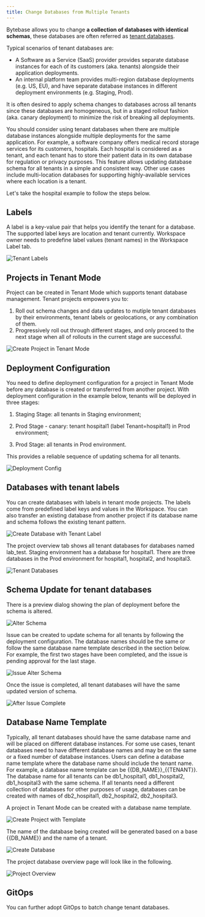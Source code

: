 ```yaml
---
title: Change Databases from Multiple Tenants
---
```


Bytebase allows you to change **a collection of databases with identical schemas**, these databases are often referred as [tenant databases](/docs/concepts/tenant-database).

Typical scenarios of tenant databases are:

- A Software as a Service (SaaS) provider provides separate database instances for each of its customers (aka. tenants) alongside their application deployments.
- An internal platform team provides multi-region database deployments (e.g. US, EU), and have separate database instances in different deployment environments (e.g. Staging, Prod).

It is often desired to apply schema changes to databases across all tenants since these databases are homogeneous, but in a staged rollout fashion (aka. canary deployment) to minimize the risk of breaking all deployments.

You should consider using tenant databases when there are multiple database instances alongside multiple deployments for the same application.
For example, a software company offers medical record storage services for its customers, hospitals. Each hospital is considered as a tenant, and each tenant has to store their patient data in its own database for regulation or privacy purposes. This feature allows updating database schema for all tenants in a simple and consistent way. Other use cases include multi-location databases for supporting highly-available services where each location is a tenant.

Let's take the hospital example to follow the steps below.

## **Labels**

A label is a key-value pair that helps you identify the tenant for a database. The supported label keys are location and tenant currently. Workspace owner needs to predefine label values (tenant names) in the Workspace Label tab.

![Tenant Labels](/docs/batch-change/tntdbmngmt-tenant-labels.webp)

## **Projects in Tenant Mode**

Project can be created in Tenant Mode which supports tenant database management. Tenant projects empowers you to:

1. Roll out schema changes and data updates to mutiple tenant databases by their environments, tenant labels or geolocations, or any combination of them.
1. Progressively roll out through different stages, and only proceed to the next stage when all of rollouts in the current stage are successful.

![Create Project in Tenant Mode](/docs/batch-change/tntdbmngmt-create-project-in-tenant-mode.webp)

## **Deployment Configuration**

You need to define deployment configuration for a project in Tenant Mode before any database is created or transferred from another project. With deployment configuration in the example below, tenants will be deployed in three stages:

1. Staging Stage: all tenants in Staging environment;

2. Prod Stage - canary: tenant hospital1 (label Tenant=hospital1) in Prod environment;

3. Prod Stage: all tenants in Prod environment.

This provides a reliable sequence of updating schema for all tenants.

![Deployment Config](/docs/batch-change/tntdbmngmt-deployment-config.webp)

## **Databases with tenant labels**

You can create databases with labels in tenant mode projects. The labels come from predefined label keys and values in the Workspace. You can also transfer an existing database from another project if its database name and schema follows the existing tenant pattern.

![Create Database with Tenant Label](/docs/batch-change/tntdbmngmt-create-database-with-tenant-label.webp)

The project overview tab shows all tenant databases for databases named lab_test. Staging environment has a database for hospital1. There are three databases in the Prod environment for hospital1, hospital2, and hospital3.

![Tenant Databases](/docs/batch-change/tntdbmngmt-tenant-databases.webp)

## **Schema Update for tenant databases**

There is a preview dialog showing the plan of deployment before the schema is altered.

![Alter Schema](/docs/batch-change/tntdbmngmt-alter-schema.webp)

Issue can be created to update schema for all tenants by following the deployment configuration. The database names should be the same or follow the same database name template described in the section below. For example, the first two stages have been completed, and the issue is pending approval for the last stage.

![Issue Alter Schema](/docs/batch-change/tntdbmngmt-issue-alter-schema.webp)

Once the issue is completed, all tenant databases will have the same updated version of schema.

![After Issue Complete](/docs/batch-change/tntdbmngmt-after-issue-complete.webp)

## Database Name Template

Typically, all tenant databases should have the same database name and will be placed on different database instances. For some use cases, tenant databases need to have different database names and may be on the same or a fixed number of database instances. Users can define a database name template where the database name should include the tenant name. For example, a database name template can be \{{DB_NAME\}}\_\{{TENANT\}}. The database name for all tenants can be db1_hospital1, db1_hospital2, db1_hospital3 with the same schema. If all tenants need a different collection of databases for other purposes of usage, databases can be created with names of db2_hospital1, db2_hospital2, db2_hospital3.

A project in Tenant Mode can be created with a database name template.

![Create Project with Template](/docs/batch-change/tntdbmngmt-create-project-with-template.webp)

The name of the database being created will be generated based on a base \{{DB_NAME\}} and the name of a tenant.

![Create Database](/docs/batch-change/tntdbmngmt-create-database-with-template.webp)

The project database overview page will look like in the following.

![Project Overview](/docs/batch-change/tntdbmngmt-project-overview.webp)

## GitOps

You can further adopt GitOps to batch change tenant databases.

<doc-link-block url="/docs/vcs-integration/tenant-gitops" title="Batch Change Tenant Databases"></doc-link-block>
